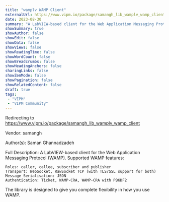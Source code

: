 ```yaml
---
title: "wamplv WAMP Client"
externalUrl: https://www.vipm.io/package/samangh_lib_wamplv_wamp_client
date: 2023-08-30
summary: "A LabVIEW-based client for the Web Application Messaging Protocol (WAMP)."
showSummary: true
showAuthor: false
showEdit: false
showData: false
showViews: false
showReadingTime: false
showWordCount: false
showBreadcrumbs: false
showHeadingAnchors: false
sharingLinks: false
showZenMode: false
showPagination: false
showRelatedContent: false
draft: true
tags:
 - "VIPM"
 - "VIPM Community"
---
```


Redirecting to https://www.vipm.io/package/samangh_lib_wamplv_wamp_client

Vendor: samangh

Author(s): Saman Ghannadzadeh
 
Full Description:
A LabVIEW-based client for the Web Application Messaging Protocol (WAMP). Supported WAMP features:

    Roles: caller, callee, subscriber and publisher
    Transport: WebSocket, RawSocket TCP (with TLS/SSL support for both)
    Message Serialisation: JSON
    Authentication: Ticket, WAMP-CRA, WAMP-CRA with PBKDF2

The library is designed to give you complete flexibility in how you use WAMP.
